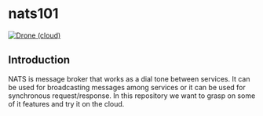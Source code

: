 # nats101
[![Drone (cloud)](https://img.shields.io/drone/build/1995parham/nats101.svg?style=flat-square)](https://cloud.drone.io/1995parham/nats101)

## Introduction
NATS is message broker that works as a dial tone between services.
It can be used for broadcasting messages among services or it can be used for synchronous request/response.
In this repository we want to grasp on some of it features and try it on the cloud.
